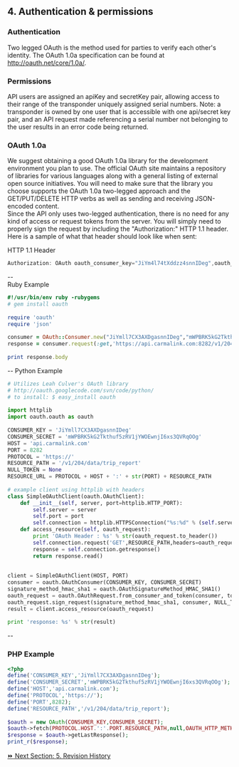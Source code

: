 ## 4. Authentication & permissions  

### Authentication  
Two legged OAuth is the method used for parties to verify each other's identity. The OAuth 1.0a specification can be found at http://oauth.net/core/1.0a/.  

### Permissions  
API users are assigned an apiKey and secretKey pair, allowing access to their range of the transponder uniquely assigned serial numbers. Note: a transponder is owned by one user that is accessible with one api/secret key pair, and an API request made referencing a serial number not belonging to the user results in an error code being returned.

### OAuth 1.0a  
We suggest obtaining a good OAuth 1.0a library for the development environment you plan to use. The official OAuth site maintains a repository of libraries for various languages along with a general listing of external open source initiatives. You will need to make sure that the library you choose supports the OAuth 1.0a two-legged approach and the GET/PUT/DELETE HTTP verbs as well as sending and receiving JSON-encoded content.  
Since the API only uses two-legged authentication, there is no need for any kind of access or request tokens from the server. You will simply need to properly sign the request by including the "Authorization:" HTTP 1.1 header. Here is a sample of what that header should look like when sent:  

HTTP 1.1 Header  
```javascript  
Authorization: OAuth oauth_consumer_key="JiYm4l74tXddzz4snnIDeg",oauth_nonce="976cd77d0b33b524417f9f44884b7f00",oauth_signature_method="HMAC-SHA1",oauth_timestamp="1348260490",oauth_version="1.0",oauth_signature="XG%2FBcoKd0S2eNUNeJCCof%2BI8bxI%3D"  
```
--  
Ruby Example  
```ruby  
#!/usr/bin/env ruby -rubygems
# gem install oauth
 
require 'oauth'
require 'json'
 
consumer = OAuth::Consumer.new("JiYmll7CX3AXDgasnnIDeg","mWPBRK5kG2Tkthuf5zRV1jYWOEwnjI6xs3QVRqOOg")
response = consumer.request(:get,'https://api.carmalink.com:8282/v1/204/data/trip_report')
 
print response.body  
```
--
Python Example  
```python  
# Utilizes Leah Culver's OAuth library
# http://oauth.googlecode.com/svn/code/python/
# to install: $ easy_install oauth
 
import httplib
import oauth.oauth as oauth
 
CONSUMER_KEY = 'JiYmll7CX3AXDgasnnIDeg'
CONSUMER_SECRET = 'mWPBRK5kG2Tkthuf5zRV1jYWOEwnjI6xs3QVRqOOg'
HOST = 'api.carmalink.com'
PORT = 8282
PROTOCOL = 'https://'
RESOURCE_PATH = '/v1/204/data/trip_report'
NULL_TOKEN = None
RESOURCE_URL = PROTOCOL + HOST + ':' + str(PORT) + RESOURCE_PATH
 
# example client using httplib with headers
class SimpleOAuthClient(oauth.OAuthClient):
    def __init__(self, server, port=httplib.HTTP_PORT):
        self.server = server
        self.port = port
        self.connection = httplib.HTTPSConnection("%s:%d" % (self.server, self.port))
    def access_resource(self, oauth_request):
        print 'OAuth Header : %s' % str(oauth_request.to_header())
        self.connection.request('GET',RESOURCE_PATH,headers=oauth_request.to_header())
        response = self.connection.getresponse()
        return response.read()
 
 
client = SimpleOAuthClient(HOST, PORT)
consumer = oauth.OAuthConsumer(CONSUMER_KEY, CONSUMER_SECRET)
signature_method_hmac_sha1 = oauth.OAuthSignatureMethod_HMAC_SHA1()
oauth_request = oauth.OAuthRequest.from_consumer_and_token(consumer, token=NULL_TOKEN, http_method='GET', http_url=RESOURCE_URL)
oauth_request.sign_request(signature_method_hmac_sha1, consumer, NULL_TOKEN)
result = client.access_resource(oauth_request)
 
print 'response: %s' % str(result)  
```
--
### PHP Example  
```php
<?php
define('CONSUMER_KEY','JiYmll7CX3AXDgasnnIDeg');
define('CONSUMER_SECRET','mWPBRK5kG2Tkthuf5zRV1jYWOEwnjI6xs3QVRqOOg');
define('HOST','api.carmalink.com');
define('PROTOCOL','https://');
define('PORT',8282);
define('RESOURCE_PATH','/v1/204/data/trip_report');
 
$oauth = new OAuth(CONSUMER_KEY,CONSUMER_SECRET);
$oauth->fetch(PROTOCOL.HOST.':'.PORT.RESOURCE_PATH,null,OAUTH_HTTP_METHOD_GET)
$response = $oauth->getLastResponse();
print_r($response);
```  

[:fast_forward: Next Section: 5. Revision History](/5revisionHistory.md)
